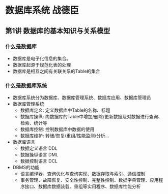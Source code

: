 # 数据库系统 战德臣
## 第1讲 数据库的基本知识与关系模型
### 什么是数据库
- 数据库是电子化信息的集合。
- 数据库起源于规范化表的处理
- 数据库是相互之间有关联关系的Table的集合
### 什么是数据库系统
- 数据库系统分为数据库、数据库管理系统、数据库应用、数据库管理员
- 数据库管理系统
    - 数据库定义: 定义数据库中Table的名称、标题
    - 数据库操纵: 向数据库的Table中增加/删除/更新数据及对数据进行查询、检索、统计等
    - 数据库控制: 控制数据库中数据的使用
    - 数据库维护: 转储/恢复/重组/性能监测/分析...
- 数据库语言
    - 数据定义语言 DDL
    - 数据操纵语言 DML
    - 数据控制语言 DCL
- DBMS的功能
    - 语言编译器、查询优化与查询实现、数据存取与索引、通信控制
    - 事务管理、故障恢复、安全性控制、完整性控制、数据字典管理、应用程序接口、数据库数据装载、重组等实用程序、数据库性能分析